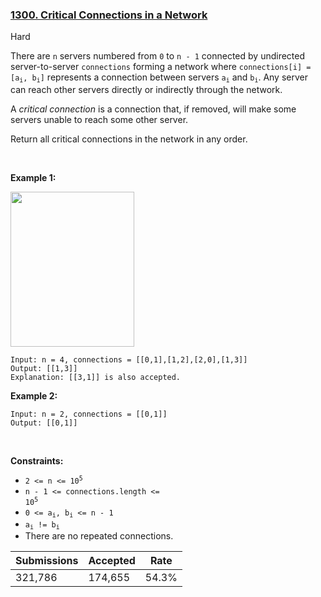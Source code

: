### [1300. Critical Connections in a Network](https://leetcode.com/problems/critical-connections-in-a-network/)

Hard

There are `` n `` servers numbered from `` 0 `` to `` n - 1 `` connected by undirected server-to-server `` connections `` forming a network where <code>connections[i] = [a<sub>i</sub>, b<sub>i</sub>]</code> represents a connection between servers <code>a<sub>i</sub></code> and <code>b<sub>i</sub></code>. Any server can reach other servers directly or indirectly through the network.

A _critical connection_ is a connection that, if removed, will make some servers unable to reach some other server.

Return all critical connections in the network in any order.

 

__Example 1:__

<img alt="" src="https://assets.leetcode.com/uploads/2019/09/03/1537_ex1_2.png" style="width: 198px; height: 248px;"/>

```
Input: n = 4, connections = [[0,1],[1,2],[2,0],[1,3]]
Output: [[1,3]]
Explanation: [[3,1]] is also accepted.
```

__Example 2:__

```
Input: n = 2, connections = [[0,1]]
Output: [[0,1]]
```

 

__Constraints:__

*   <code>2 <= n <= 10<sup>5</sup></code>
*   <code>n - 1 <= connections.length <= 10<sup>5</sup></code>
*   <code>0 <= a<sub>i</sub>, b<sub>i</sub> <= n - 1</code>
*   <code>a<sub>i</sub> != b<sub>i</sub></code>
*   There are no repeated connections.

| Submissions    | Accepted     | Rate   |
| -------------- | ------------ | ------ |
| 321,786 | 174,655 | 54.3% |